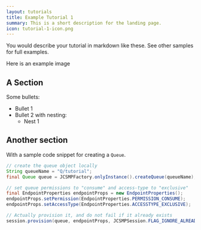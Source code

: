 ```yaml
---
layout: tutorials
title: Example Tutorial 1
summary: This is a short description for the landing page.
icon: tutorial-1-icon.png
---
```


You would describe your tutorial in markdown like these. See other samples for full examples.

Here is an example image


## A Section

Some bullets:

*   Bullet 1
*   Bullet 2 with nesting:
    *   Nest 1

<!-- {% include_relative _includes/tutorial.md %} -->

## Another section

With a sample code snippet for creating a `Queue`.

~~~java
// create the queue object locally
String queueName = "Q/tutorial";
final Queue queue = JCSMPFactory.onlyInstance().createQueue(queueName);

// set queue permissions to "consume" and access-type to "exclusive"
final EndpointProperties endpointProps = new EndpointProperties();
endpointProps.setPermission(EndpointProperties.PERMISSION_CONSUME);
endpointProps.setAccessType(EndpointProperties.ACCESSTYPE_EXCLUSIVE);

// Actually provision it, and do not fail if it already exists
session.provision(queue, endpointProps, JCSMPSession.FLAG_IGNORE_ALREADY_EXISTS);
~~~
